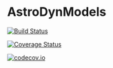 # AstroDynModels

[![Build Status](https://travis-ci.org/JuliaAstrodynamics/AstroDynModels.jl.svg?branch=master)](https://travis-ci.org/JuliaAstrodynamics/AstroDynModels.jl)

[![Coverage Status](https://coveralls.io/repos/JuliaAstrodynamics/AstroDynModels.jl/badge.svg?branch=master&service=github)](https://coveralls.io/github/JuliaAstrodynamics/AstroDynModels.jl?branch=master)

[![codecov.io](http://codecov.io/github/JuliaAstrodynamics/AstroDynModels.jl/coverage.svg?branch=master)](http://codecov.io/github/JuliaAstrodynamics/AstroDynModels.jl?branch=master)
